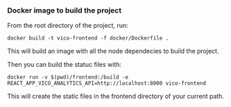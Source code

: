 ### Docker image to build the project

From the root directory of the project, run:

```
docker build -t vico-frontend -f docker/Dockerfile .
```

This will build an image with all the node dependecies to build the project.

Then you can build the statuc files with:

```
docker run -v $(pwd)/frontend:/build -e REACT_APP_VICO_ANALYTICS_API=http://localhost:8000 vico-frontend
```

This will create the static files in the frontend directory of your current path.
